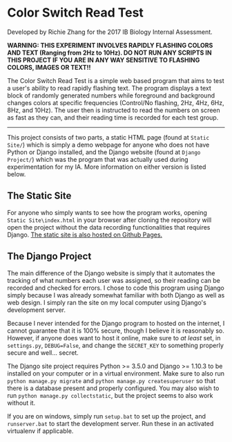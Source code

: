 # Color Switch Read Test

Developed by Richie Zhang for the 2017 IB Biology Internal Assessment.

**WARNING: THIS EXPERIMENT INVOLVES RAPIDLY FLASHING COLORS AND TEXT (Ranging from 2Hz to 10Hz). DO NOT RUN ANY
SCRIPTS IN THIS PROJECT IF YOU ARE IN ANY WAY SENSITIVE TO FLASHING COLORS, IMAGES
OR TEXT!!**

The Color Switch Read Test is a simple web based program that aims to test a user's
ability to read rapidly flashing text. The program displays a text block of randomly
generated numbers while foreground and background changes colors at specific frequencies
(Control/No flashing, 2Hz, 4Hz, 6Hz, 8Hz, and 10Hz). The user then is instructed to
read the numbers on screen as fast as they can, and their reading time is recorded for
each test group.

****

This project consists of two parts, a static HTML page (found at `Static Site/`) which
is simply a demo webpage for anyone who does not have Python or Django installed, and
the Django website (found at `Django Project/`) which was the program that was actually
used during experimentation for my IA. More information on either version is listed below.

## The Static Site

For anyone who simply wants to see how the program works, opening `Static Site\index.html`
in your browser after cloning the repository will open the project without the data recording functionalities
that requires Django. [The static site is also hosted on Github Pages.](https://staticallytypedrice.github.io/Color-Switch-Read-Test/Static%20Site/)

## The Django Project

The main difference of the Django website is simply that it automates the tracking of what
numbers each user was assigned, so their reading can be recorded and checked for errors.
I chose to code this program using Django simply because I was already somewhat familiar with both Django
as well as web design.
I simply ran the site on my local computer using Django's development server.

Because I never intended for the Django program to hosted on the internet, I cannot guarantee
that it is 100% secure, though I believe it is reasonably so. However, if anyone does want to host
it online, make sure to *at least* set, in `settings.py`, `DEBUG=False`, and change the
`SECRET_KEY` to something properly secure and well... secret.

The Django site project requires Python >= 3.5.0 and Django >= 1.10.3 to be installed on
your computer or in a virtual environment. Make sure to also run `python manage.py migrate` and
`python manage.py createsuperuser` so that there is a database present and properly configured.
You may also wish to run `python manage.py collectstatic`, but the project seems to also work without it.

If you are on windows, simply run `setup.bat` to set up the project, and `runserver.bat` to start the development server.
Run these in an activated virtualenv if applicable.
